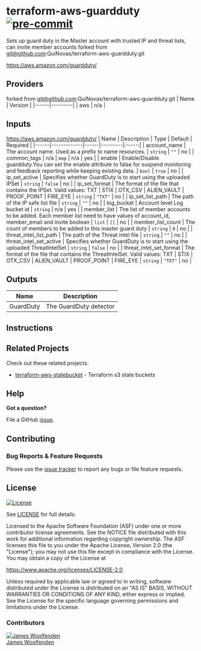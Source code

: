 # terraform-aws-guardduty [![pre-commit](https://img.shields.io/badge/pre--commit-enabled-brightgreen?logo=pre-commit&logoColor=white)](https://github.com/pre-commit/pre-commit)

Sets up guard duty in the Master account with trusted IP and threat lists, can invite member accounts
forked from git@github.com:QuiNovas/terraform-aws-guardduty.git

<https://aws.amazon.com/guardduty/>

<!-- BEGINNING OF PRE-COMMIT-TERRAFORM DOCS HOOK -->
## Providers
forked from git@github.com:QuiNovas/terraform-aws-guardduty.git
| Name | Version |
|------|---------|
| aws | n/a |

## Inputs
<https://aws.amazon.com/guardduty/>
| Name | Description | Type | Default | Required |
|------|-------------|------|---------|:-----:|
| account\_name | The account name. Used as a prefix to name resources. | `string` | `""` | no |
| common\_tags | n/a | `map` | n/a | yes |
| enable | Enable/Disable guardduty.You can set the enable attribute to false for suspend monitoring and feedback reporting while keeping existing data. | `bool` | `true` | no |
| ip\_set\_active | Specifies whether GuardDuty is to start using the uploaded IPSet | `string` | `false` | no |
| ip\_set\_format | The format of the file that contains the IPSet. Valid values: TXT \| STIX \| OTX\_CSV \| ALIEN\_VAULT \| PROOF\_POINT \| FIRE\_EYE | `string` | `"TXT"` | no |
| ip\_set\_list\_path | The path of the IP safe list file | `string` | `""` | no |
| log\_bucket | Account level Log bucket id | `string` | n/a | yes |
| member\_list | The list of member accounts to be added. Each member list need to have values of account\_id, member\_email and invite boolean | `list` | `[]` | no |
| member\_list\_count | The count of members to be added to this master guard duty | `string` | `0` | no |
| threat\_intel\_list\_path | The path of the Threat intel file | `string` | `""` | no |
| threat\_intel\_set\_active | Specifies whether GuardDuty is to start using the uploaded ThreatIntelSet | `string` | `false` | no |
| threat\_intel\_set\_format | The format of the file that contains the ThreatIntelSet. Valid values: TXT \| STIX \| OTX\_CSV \| ALIEN\_VAULT \| PROOF\_POINT \| FIRE\_EYE | `string` | `"TXT"` | no |

## Outputs

| Name | Description |
|------|-------------|
| GuardDuty | The GuardDuty detector |

<!-- END OF PRE-COMMIT-TERRAFORM DOCS HOOK -->
## Instructions

## Related Projects

Check out these related projects.

- [terraform-aws-statebucket](https://github.com/jameswoolfenden/terraform-aws-statebucket) - Terraform s3 state buckets

## Help

**Got a question?**

File a GitHub [issue](https://github.com/JamesWoolfenden/terraform-aws-staticsite/issues).

## Contributing

### Bug Reports & Feature Requests

Please use the [issue tracker](https://github.com/JamesWoolfenden/terraform-aws-staticsite/issues) to report any bugs or file feature requests.

## License

[![License](https://img.shields.io/badge/License-Apache%202.0-blue.svg)](https://opensource.org/licenses/Apache-2.0)

See [LICENSE](LICENSE) for full details.

Licensed to the Apache Software Foundation (ASF) under one
or more contributor license agreements.  See the NOTICE file
distributed with this work for additional information
regarding copyright ownership.  The ASF licenses this file
to you under the Apache License, Version 2.0 (the
"License"); you may not use this file except in compliance
with the License.  You may obtain a copy of the License at

<https://www.apache.org/licenses/LICENSE-2.0>

Unless required by applicable law or agreed to in writing,
software distributed under the License is distributed on an
"AS IS" BASIS, WITHOUT WARRANTIES OR CONDITIONS OF ANY
KIND, either express or implied.  See the License for the
specific language governing permissions and limitations
under the License.

### Contributors

[![James Woolfenden][jameswoolfenden_avatar]][jameswoolfenden_homepage]<br/>[James Woolfenden][jameswoolfenden_homepage]

[jameswoolfenden_homepage]: https://github.com/jameswoolfenden
[jameswoolfenden_avatar]: https://github.com/jameswoolfenden.png?size=150
[logo]: https://gist.githubusercontent.com/JamesWoolfenden/5c457434351e9fe732ca22b78fdd7d5e/raw/15933294ae2b00f5dba6557d2be88f4b4da21201/slalom-logo.png
[website]: https://slalom.com
[github]: https://github.com/jameswoolfenden
[linkedin]: https://www.linkedin.com/company/slalom-consulting/
[twitter]: https://twitter.com/Slalom
[share_twitter]: https://twitter.com/intent/tweet/?text=terraform-aws-staticsite&url=https://github.com/JamesWoolfenden/terraform-aws-staticsite
[share_linkedin]: https://www.linkedin.com/shareArticle?mini=true&title=terraform-aws-staticsite&url=https://github.com/JamesWoolfenden/terraform-aws-staticsite
[share_reddit]: https://reddit.com/submit/?url=https://github.com/JamesWoolfenden/terraform-aws-staticsite
[share_facebook]: https://facebook.com/sharer/sharer.php?u=https://github.com/JamesWoolfenden/terraform-aws-staticsite
[share_email]: mailto:?subject=terraform-aws-staticsite&body=https://github.com/JamesWoolfenden/terraform-aws-staticsite
